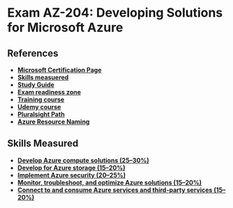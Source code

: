 # Exam AZ-204: Developing Solutions for Microsoft Azure

## References
- **[Microsoft Certification Page](https://learn.microsoft.com/en-us/certifications/exams/az-204/)**
- **[Skills measuered](AZ-204_StudyGuide_ENU_FY23Q3_v2.pdf)**
- **[Study Guide](https://learn.microsoft.com/en-gb/certifications/resources/study-guides/AZ-204)**
- **[Exam readiness zone](https://learn.microsoft.com/en-us/shows/exam-readiness-zone)**
- **[Training course](https://learn.microsoft.com/en-us/training/courses/az-204t00)**
- **[Udemy course](https://www.udemy.com/course/azure-certification-1/)**
- **[Pluralsight Path](https://app.pluralsight.com/paths/certificate/developing-solutions-for-microsoft-azure-az-204)**
- **[Azure Resource Naming](https://learn.microsoft.com/en-us/azure/cloud-adoption-framework/ready/azure-best-practices/resource-naming)**

## Skills Measured
- **[Develop Azure compute solutions (25–30%)](Compute)**
- **[Develop for Azure storage (15–20%)](Storage)**
- **[Implement Azure security (20–25%)](#)**
- **[Monitor, troubleshoot, and optimize Azure solutions (15–20%)](#)**
- **[Connect to and consume Azure services and third-party services (15–20%)](#)**
